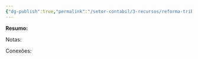 ```yaml
---
{"dg-publish":true,"permalink":"/setor-contabil/3-recursos/reforma-tributaria/is-imposto-seletivo/","dgPassFrontmatter":true,"created":"2025-08-14T08:59:55.638-03:00","updated":"2025-08-14T15:11:03.782-03:00"}
---
```


**Resumo:**


Notas:



Conexões: